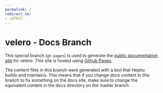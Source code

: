 ```yaml
---
permalink: /
redirect_to:
- LATEST
---
```


# velero - Docs Branch

This special branch (`gh-pages`) is used to generate the [public documentation site](https://heptio.github.io/velero)
for velero. This site is hosted using [Github Pages](https://help.github.com/articles/what-is-github-pages/).

The content files in this branch were generated with a tool that Heptio builds and maintains. This means that if you change docs content in this branch to fix something on the docs site, make sure to change the equivalent content in the docs directory on the master branch.
